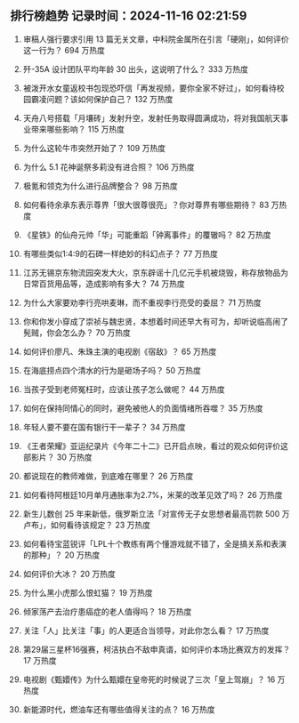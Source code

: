 
## 排行榜趋势 记录时间：2024-11-16 02:21:59
  
  1. 审稿人强行要求引用 13 篇无关文章，中科院金属所在引言「硬刚」，如何评价这一行为？ 694 万热度
    
  2. 歼-35A 设计团队平均年龄 30 出头，这说明了什么？ 333 万热度
    
  3. 被泼开水女童返校书包现恐吓信「再发视频，要你全家不好过」，如何看待校园霸凌问题？该如何保护自己？ 132 万热度
    
  4. 天舟八号搭载「月壤砖」发射升空，发射任务取得圆满成功，将对我国航天事业带来哪些影响？ 115 万热度
    
  5. 为什么这轮牛市突然开始了？ 109 万热度
    
  6. 为什么 5.1 花神诞祭多莉没有进合照？ 106 万热度
    
  7. 极氪和领克为什么进行品牌整合？ 98 万热度
    
  8. 如何看待余承东表示尊界「很大很尊很亮」？你对尊界有哪些期待？ 83 万热度
    
  9. 《星铁》的仙舟元帅「华」可能重蹈「钟离事件」的覆辙吗？ 82 万热度
    
  10. 有哪些类似1:4:9的石碑一样绝妙的科幻点子？ 77 万热度
    
  11. 江苏无锡京东物流园突发大火，京东辟谣十几亿元手机被烧毁，称存放物品为日常百货用品等，造成影响有多大？ 74 万热度
    
  12. 为什么大家要劝李行亮哄麦琳，而不重视李行亮受的委屈？ 71 万热度
    
  13. 你和你发小穿成了崇祯与魏忠贤，本想着时间还早大有可为，却听说临高闹了髡贼，你会怎么办？ 70 万热度
    
  14. 如何评价廖凡、朱珠主演的电视剧《宿敌》？ 65 万热度
    
  15. 在海底捞点四个清水的行为是砸场子吗？ 50 万热度
    
  16. 当孩子受到老师冤枉时，应该让孩子怎么做呢？ 44 万热度
    
  17. 如何在保持同情心的同时，避免被他人的负面情绪所吞噬？ 35 万热度
    
  18. 年轻人要不要在国有银行干一辈子？ 34 万热度
    
  19. 《王者荣耀》亚运纪录片《今年二十二》已开启点映，看过的观众如何评价这部影片？ 30 万热度
    
  20. 都说现在的教师难做，到底难在哪里？ 26 万热度
    
  21. 如何看待阿根廷10月单月通胀率为2.7%，米莱的改革见效了吗？ 26 万热度
    
  22. 新生儿数创 25 年来新低，俄罗斯立法「对宣传无子女思想者最高罚款 500 万卢布」，如何看待该规定？ 23 万热度
    
  23. 如何看待宝蓝锐评「LPL十个教练有两个懂游戏就不错了，全是搞关系和表演的那种」？ 20 万热度
    
  24. 如何评价大冰？ 20 万热度
    
  25. 为什么黑小虎那么恨虹猫？ 19 万热度
    
  26. 倾家荡产去治疗患癌症的老人值得吗？ 18 万热度
    
  27. 关注「人」比关注「事」的人更适合当领导，对此你怎么看？ 17 万热度
    
  28. 第29届三星杯16强赛，柯洁执白不敌申真谞，如何评价本场比赛双方的发挥？ 17 万热度
    
  29. 电视剧《甄嬛传》为什么甄嬛在皇帝死的时候说了三次「皇上驾崩」？ 16 万热度
    
  30. 新能源时代，燃油车还有哪些值得关注的点？ 16 万热度
    